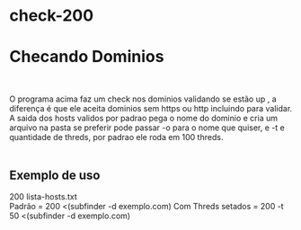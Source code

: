 # check-200

<h1>Checando Dominios</h1>
</br>

O programa acima faz um check nos dominios validando se estão up , a diferença é que ele aceita dominios sem https ou http incluindo para validar.
A saida dos hosts validos por padrao pega o nome do dominio e cria um arquivo na pasta se preferir pode passar -o para o nome que quiser, e -t e quantidade de threds, por padrao ele roda em 100 threds.
</br>
</br>
<h2>Exemplo de uso</h2>
200 lista-hosts.txt
</br>
Padrão = 200 <(subfinder -d exemplo.com)
Com Threds setados = 200 -t 50 <(subfinder -d exemplo.com)
